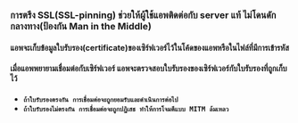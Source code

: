 ### การตรึง SSL(SSL-pinning) ช่วยให้ผู้ใช้แอพติดต่อกับ server แท้ ไม่โดนดักกลางทาง(ป้องกัน Man in the Middle)

#### แอพจะเก็บข้อมูลใบรับรอง(certificate)ของเซิร์ฟเวอร์ไว้ในโค้ดของแอพหรือในไฟล์ที่มีการเข้ารหัส
#### เมื่อแอพพยายามเชื่อมต่อกับเซิร์ฟเวอร์ แอพจะตรวจสอบใบรับรองของเซิร์ฟเวอร์กับใบรับรองที่ถูกเก็บไว้
- **`ถ้าใบรับรองตรงกัน การเชื่อมต่อจะถูกยอมรับและดำเนินการต่อไป`**
- **`ถ้าใบรับรองไม่ตรงกัน การเชื่อมต่อจะถูกปฏิเสธ ทำให้การโจมตีแบบ MITM ล้มเหลว`**
